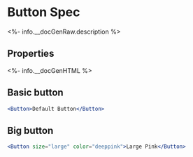 ﻿# Button Spec

<%- info.__docGenRaw.description %>

## Properties

<%- info.__docGenHTML %>

## Basic button

```jsx
<Button>Default Button</Button>
```

## Big button

```jsx
<Button size="large" color="deeppink">Large Pink</Button>
```